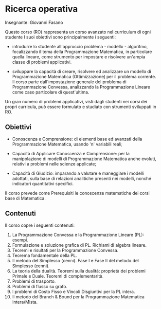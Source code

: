 # Ricerca operativa

Insegnante: Giovanni Fasano

Questo corso (RO) rappresenta un corso avanzato nel curriculum di ogni studente
I suoi obiettivi sono principalmente i seguenti:

- introdurre lo studente all'approccio problema - modello - algoritmo, focalizzando il tema della Programmazione Matematica, in particolare quella lineare, come strumento per impostare e risolvere un'ampia classe di problemi applicativi.

- sviluppare la capacità di creare, risolvere ed analizzare un modello di Programmazione Matematica (Ottimizzazione) per il problema corrente. Il corso parte dall'impostazione generale del problema di Programmazione Convessa, analizzando la Programmazione Lineare come caso particolare di quest'ultima.

Un gran numero di problemi applicativi, visti dagli studenti nei corsi dei propri curricula, può essere formulato e studiato con strumenti sviluppati in RO.

## Obiettivi

- Conoscenza e Comprensione: di elementi base ed avanzati della Programmazione Matematica, usando 'n' variabili reali;

- Capacità di Applicare Conoscenza e Comprensione: per la manipolazione di modelli di Programmazione Matematica anche evoluti, relativi a problemi nelle scienze applicate;

- Capacità di Giudizio: imparando a valutare e maneggiare i modelli adottati, sulla base di relazioni analitiche presenti nei modelli, nonché indicatori quantitativi specifici.

Il corso prevede come Prerequisiti le conoscenze matematiche dei corsi base di Matematica.

## Contenuti

Il corso copre i seguenti contenuti:

1. La Programmazione Convessa e la Programmazione Lineare (PL): esempi.
2. Formulazione e soluzione grafica di PL. Richiami di algebra lineare.
3. Teoremi e risultati per la Programmazione Convessa.
4. Teorema fondamentale della PL.
5. Il metodo del Simplesso (cenni). Fase I e Fase II del metodo del Simplesso (cenni).
6. La teoria della dualità. Teoremi sulla dualità: proprietà dei problemi Primale e Duale. Teoremi di complementarità.
7. Problemi di trasporto.
8. Problemi di flusso su grafo.
9. I problemi di Costo Fisso e Vincoli Disgiuntivi per la PL intera.
10. Il metodo del Branch & Bound per la Programmazione Matematica Intera/Mista.